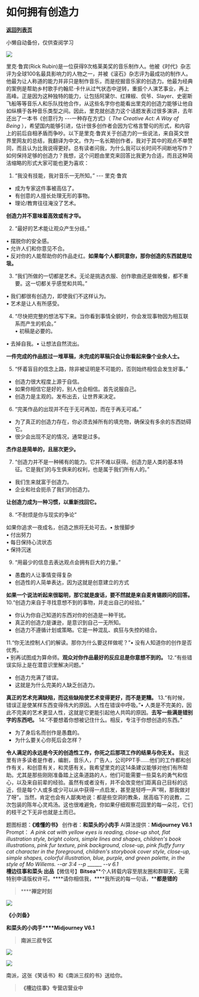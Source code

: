 # 如何拥有创造力

[**返回列表页**](/gzh/槽边往事)

小懒自动备份，仅供查阅学习

![](https://mmbiz.qpic.cn/mmbiz_jpg/Ia6gU9JNtkrohHDgDlHFTROIGCAWnAQsZ6eiaFJK6aGamB8upwV2iasIDXqUsibxQbJwLlKKLwExCxn42XlbEIWDw/640?wx_fmt=jpeg&from;=appmsg)

里克·鲁宾(Rick
Rubin)是一位获得9次格莱美奖的音乐制作人。他被《时代》杂志评为全球100名最具影响力的人物之一，并被《滚石》杂志评为最成功的制作人。他最为让人称道的能力并非只是制作音乐，而是挖掘音乐家的创造力。他最为经典的案例是帮助乡村歌手约翰尼·卡什从过气状态中逆转，重振个人演艺事业，再上高峰。正是因为这种独特的能力，让包括阿黛尔、红辣椒、侃爷、Slayer、史密斯飞船等等音乐人和乐队找他合作，从这些名字你也能看出里克的创造力能够让他自如纵横于各种音乐类型之间。因此，里克就创造力这个话题发表过很多演讲，去年还出了一本书《创意行为
---一种存在方式》（ _The Creative Act: A Way of Being_
），希望国内能够引进，估计很多创作者会因为它格言警句的形式，和内容上的前后自相矛盾而争吵。以下是里克·鲁宾关于创造力的一些说法，来自英文世界里网友的总结，我翻译为中文。作为一名长期创作者，我对于其中的观点不单赞同，而且认为比我说得更好。总有读者问我，为什么我可以长时间不间断地写作？如何保持足够的创造力？我想，这个问题由里克来回答比我更为合适，而且这种简洁缩略的形式大家可能也更为喜欢：

  1. “我没有技能，我对音乐一无所知。” --- 里克·鲁宾  

  * 成为专家这件事被高估了。
  * 有创意的人擅长处理无形的事物。
  * 理论/教育往往淹没了艺术。  

**创造力并不意味着高效或有才华。**  

  2. “最好的艺术能让观众产生分歧。”  

• 摆脱你的安全感。  
• 允许人们和你意见不合。  
• 反对你的人能帮助你的作品走红。**如果每个人都同意你，那你创造的东西就是垃圾。**

  3. “我们所做的一切都是艺术。无论是挑选衣服、创作歌曲还是做晚餐，都不重要。这一切都关乎感觉和共鸣。”

  

• 我们都很有创造力，即使我们不这样认为。  
• 艺术是让人有所感受。

  4. “尽快把完整的想法写下来。当你看到事情全貌时，你会发现事物因为相互联系而产生的机会。”  
• 初稿是必要的。

• 去掉自我。• 让想法自然流出。  

**一件完成的作品胜过一堆草稿，未完成的草稿只会让你看起来像个业余人士。**

  5. “怀着盲目的信念上路，除非被证明是不可能的，否则始终相信会发生好事。”

  

  * 创造力很大程度上源于自信。
  * 如果你相信它是好的，别人也会相信。首先说服自己。
  * 创造力是主观的。发布出去，让世界来决定。

  

  6. “完美作品的出现并不在于无可再加，而在于再无可减。”  

  * 为了真正的创造力存在，你必须去掉所有的填充物，确保没有多余的东西妨碍它。
  * 很少会出现不足的情况，通常是过多。  

**杰作总是简单的，且层次更少。**

  7. “创造力并不是一种稀有的能力。它并不难以获得。创造力是人类的基本特征。它是我们的与生俱来的权利，也是属于我们所有人的。”

  

  * 我们生来就富于创造力。
  * 企业和社会扼杀了我们的创造力。

  

**让创造力成为一种习惯，以重新找回它。**

  8. “不耐烦是你与现实的争论”  

如果你追求一夜成名，创造之旅将无处可去。• 放慢脚步  
• 付出努力  
• 每日保持心流状态  
• 保持沉迷

  9. “用最少的信息去表达观点会拥有巨大的力量。”  

  * 愚蠢的人让事情变得复杂
  * 创造性的人简单表达，因为这就是创意建立的方式  

**如果一个说法听起来很聪明，那它就是废话，要不然就是来自麦肯锡顾问的回答。** 10.“创造力来自于寻找意想不到的事物，并走出自己的经验。”

  * 你认为你自己知道的东西对你的创造是一种干扰。
  * 真正的创造力是谦逊，是意识到自己一无所知。
  * 创造力不遵循计划或策略。它是一种混乱、疯狂与失控的结合。  

11.“你无法控制人们的解读。那你为什么要这样做呢？”• 没有人知道你的创作是否优秀。  
• 别再试图成为算命师。**观众对你作品最好的反应总是你意想不到的。** 12.“有些错误实际上是在潜意识里解决问题。”

  * 创造力充满了错误。
  * 这就是为什么完美的人缺乏创造力。  

**真正的艺术充满缺陷，而这些缺陷使艺术变得更好，而不是更糟。** 13.“有时候，错误正是使某样东西变得伟大的原因。人性在错误中呼吸。”•
人类是不完美的，因此不完美的艺术更显人性，这就是它更能引起他人共鸣的原因。**去写一些满是错别字的东西吧。**
14.“不要想着你想被记住什么。相反，专注于你想创造的东西。”

  * 为了身后名而创作是愚蠢的。
  * 为什么要关心你死后会怎样？  

**令人满足的永远是今天的创造性工作，你死之后那项工作的结果与你无关。**
我这里有许多读者是作者，编剧，音乐人，广告人，公司PPT手......他们的工作都和创作有关，和创意有关，和灵感有关。我希望里克的这14条建议能够对他们有所帮助。尤其是那些刚刚准备踏上这条道路的人，他们可能需要一些莫名的勇气和信心，以及来自前辈的经验。虽然有或者没有，并不会改变他们距离自己目标的远近，但是每个人或多或少可以从中获得一点启发，甚至是轻呼一声“啊，那我做对了呀”。当然，肯定也会有人鄙夷地说：都是些空洞的教条，居高临下的说教，二次包装的陈年心灵鸡汤。这也很难避免，你如果仔细观察花园里的每一朵花，它们的枝干之下无非也就是土而已。  

  

题图标题：**《难懂的书》** 创作者：**和菜头的小肉手** AI算法提供：**Midjourney V6.1** Prompt： _A pink cat
with yellow eyes is reading, close-up shot, flat illustration style, bright
colors, simple lines and shapes, children's book illustrations, pink fur
texture, pink background, close-up, pink fluffy furry cat character in the
foreground, children's storybook cover style, close-up, simple shapes,
colorful illustration, blue, purple, and green palette, in the style of Mo
Willems. --ar 3:4 --p_ ______ -_-v 6.1_  
**槽边往事****和菜头
出品******【微信号】****Bitsea******个人转载内容至朋友圈和群聊天，无需特别申请版权许可。****请你相信我，****我所说的每一句话，****都是错的**

> ******禅定时刻**

![](https://mmbiz.qpic.cn/mmbiz_jpg/Ia6gU9JNtkrohHDgDlHFTROIGCAWnAQsVNbYFKzZFibUJLlnApDVRKQ7ob5IqgGlZzS1oQTAaJBshjk48ia4W9uA/640?wx_fmt=jpeg&from;=appmsg)

**《小刘备》**

**和菜头的小肉手****Midjourney V6.1**

> **南派三叔专区**

![](https://mmbiz.qpic.cn/mmbiz_jpg/Ia6gU9JNtkrohHDgDlHFTROIGCAWnAQsATFTEYiaKv8Xk9UibbiaPsr1zlxoMDdUh0wfMOY0bSGibdutSdia5947nEQ/640?wx_fmt=jpeg&from;=appmsg)

![](https://mmbiz.qpic.cn/mmbiz_jpg/Ia6gU9JNtkrohHDgDlHFTROIGCAWnAQs9G3Mpz9T5RcSR2JdIy6cwejGDFkUFdPyFSs4Ds8y1AKZ1kEoFx3KEg/640?wx_fmt=jpeg&from;=appmsg)

南派，这张《笑话书》和《南派三叔的书》送给你。

> **《槽边往事》专营店营业中**

